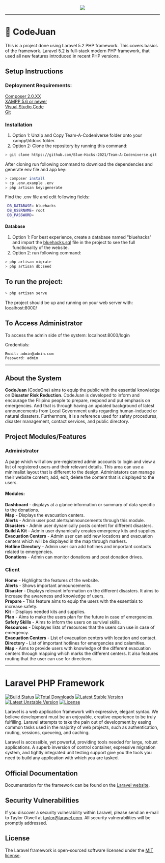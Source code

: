 <div align="center">
  <img src="https://media.discordapp.net/attachments/828579152428662794/830374882416132117/unknown.png?width=1024&height=228">
</div>

***

# :newspaper: CodeJuan

This is a project done using Laravel 5.2 PHP framework. This covers basics of the framework. 
Laravel 5.2 is full-stack modern PHP framework, that used all new features introduced in recent PHP versions.

## Setup Instructions

### Deployment Requirements:<br />

[Composer 2.0.XX](https://getcomposer.org/download/)  <br /> 
[XAMPP 5.6 or newer](https://www.apachefriends.org/download.html) <br />
[Visual Studio Code](https://code.visualstudio.com/download) <br />
[Git](https://git-scm.com/downloads) <br />


### Installation

1) Option 1: Unzip and Copy Team-A-Codeniverse folder onto your xampp\htdocs folder. <br />
2) Option 2: Clone the repository by running this command: <br />

```sh
> git clone https://github.com/Blue-Hacks-2021/Team-A-Codeniverse.git
```

After cloning run following command to download the dependencies and generate env file and app key:

```sh
> composer install
> cp .env.example .env
> php artisan key:generate 
```

Find the .env file and edit following fields:

```sh
 DB_DATABASE= bluehacks
 DB_USERNAME= root
 DB_PASSWORD=
```

#### Database
1) Option 1: For best experience, create a database named "bluehacks" and import the [bluehacks.sql](https://mega.nz/file/nsw2HSaL#h5ARhkif9yPIvT5VTpIfY5CQGiSiWK9HMc5oV-TS3h8) file in the project to see the full functionality of the website. <br />
2) Option 2: run following command:

```sh
> php artisan migrate
> php artisan db:seed
```

## To run the project:
```sh
> php artisan serve
```

The  project should be up and running on your web server with: localhost:8000/

## To Access Administrator

To access the admin side of the system: localhost:8000/login

Credentials:

```sh
Email: admin@admin.com
Password: admin
```

***

## About the System


**CodeJuan** (CodeOne) aims to equip the public with the essential knowledge on __Disaster Risk Reduction__. CodeJuan is developed to inform and encourage the Filipino people to prepare, respond and put emphasis on emergencies. And that is through having an updated background of latest announcements from Local Government units regarding human-induced or natural disasters. Furthermore, it is a reference used for safety procedures, disaster management, contact services, and public directory.


## Project Modules/Features

### Administrator <br />

A page which will allow pre-registered admin accounts to login and view a list of registered users and their relevant details. This area can use a minimalist layout that is different to the design. Administators can manage their website content; add, edit, delete the content that is displayed to the users.

#### Modules:
**Dashboard** - displays at a glance information or summary of data specific to the donations. <br />
**Map** - Displays the evacuation centers. <br />
**Alerts** - Admin user post alerts/announcements through this module. <br />
**Disasters** - Admin user dynamically posts content for different disasters. <br />
**Build A Kit** - Admin user dynamically creates emergency kits and supplies. <br />
**Evacuation Centers** - Admin user can add new locations and evacuation centers which will be displayed in the map through markers. <br />
**Hotline Directory** - Admin user can add hotlines and important contacts related to emergencies. <br />
**Donations** - Admin can monitor donations and post donation drives.

### Client 

**Home** - Highlights the features of the website. <br />
**Alerts** - Shows important announcements. <br />
**Disaster** - Displays relevant information on the different disasters. It aims to increase the awareness and knowledge of users. <br />
**Prepare** - This feature aims to equip the users with the essentials to increase safety. <br />
**Kit** - Displays needed kits and supplies. <br />
**Plan** - Aims to make the users plan for the future in case of emergencies. <br />
**Safety Skills** - Aims to inform the users on survival skills. <br />
**Resources** - Displayes lists of resources that the users can use in case of emergency. <br />
**Evacuation Centers** - List of evacuation centers with location and contact. <br />
**Directory** -  List of important hotlines for emergencies and calamities. <br />
**Map** - Aims to provide users with knowledge of the different evacuation centers through mapping which marks the different centers. It also features routing that the user can use for directions. <br />

***

# Laravel PHP Framework

[![Build Status](https://travis-ci.org/laravel/framework.svg)](https://travis-ci.org/laravel/framework)
[![Total Downloads](https://poser.pugx.org/laravel/framework/d/total.svg)](https://packagist.org/packages/laravel/framework)
[![Latest Stable Version](https://poser.pugx.org/laravel/framework/v/stable.svg)](https://packagist.org/packages/laravel/framework)
[![Latest Unstable Version](https://poser.pugx.org/laravel/framework/v/unstable.svg)](https://packagist.org/packages/laravel/framework)
[![License](https://poser.pugx.org/laravel/framework/license.svg)](https://packagist.org/packages/laravel/framework)

Laravel is a web application framework with expressive, elegant syntax. We believe development must be an enjoyable, creative experience to be truly fulfilling. Laravel attempts to take the pain out of development by easing common tasks used in the majority of web projects, such as authentication, routing, sessions, queueing, and caching.

Laravel is accessible, yet powerful, providing tools needed for large, robust applications. A superb inversion of control container, expressive migration system, and tightly integrated unit testing support give you the tools you need to build any application with which you are tasked.

## Official Documentation

Documentation for the framework can be found on the [Laravel website](http://laravel.com/docs).

## Security Vulnerabilities

If you discover a security vulnerability within Laravel, please send an e-mail to Taylor Otwell at taylor@laravel.com. All security vulnerabilities will be promptly addressed.

## License

The Laravel framework is open-sourced software licensed under the [MIT license](http://opensource.org/licenses/MIT).
